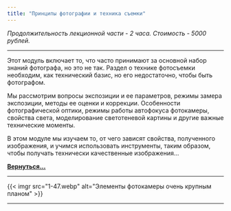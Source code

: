 ```yaml
---
title: "Принципы фотографии и техника съемки"
---
```

*Продолжительность лекционной части - 2 часа. Стоимость - 5000 рублей.*

---
Этот модуль включает то, что часто принимают за основной набор знаний фотографа, но это не так.
Раздел о технике фотосъемки необходим, как технический базис, но его недостаточно, чтобы быть фотографом.

Мы рассмотрим вопросы экспозиции и ее параметров, режимы замера экспозиции, методы ее оценки и коррекции.
Особенности фотографической оптики, режимы работы автофокуса фотокамеры, свойства света, моделирование светотеневой картины и другие важные технические моменты.

В этом модуле мы изучаем то, от чего зависят свойства, полученного изображения, и учимся использовать инструменты, таким образом, чтобы получать технически качественные изображения...

**[Вернуться...](/training)**

---
{{< imgr src="1-47.webp" alt="Элементы фотокамеры очень крупным планом" >}}

---
